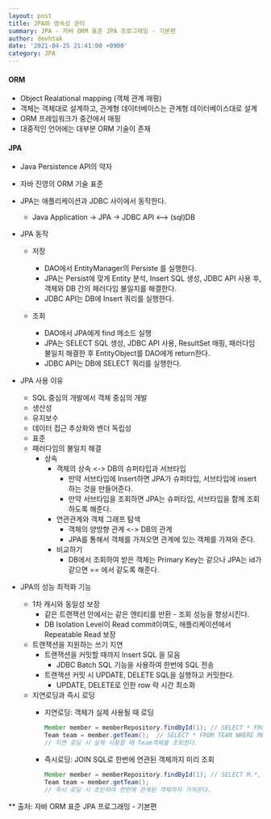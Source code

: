 ```yaml
---
layout: post
title: JPA와 영속성 관리
summary: JPA - 자바 ORM 표준 JPA 프로그래밍 - 기본편
author: devhtak
date: '2021-04-25 21:41:00 +0900'
category: JPA
---
```


#### ORM

- Object Realational mapping (객체 관계 매핑)
- 객체는 객체대로 설계하고, 관계형 데이터베이스는 관계형 데이터베이스대로 설계
- ORM 프레임워크가 중간에서 매핑
- 대중적인 언어에는 대부분 ORM 기술이 존재

#### JPA

- Java Persistence API의 약자
- 자바 진영의 ORM 기술 표준
- JPA는 애플리케이션과 JDBC 사이에서 동작한다.
  - Java Application -> JPA -> JDBC API <--> (sql)DB

- JPA 동작
  - 저장
    - DAO에서 EntityManager의 Persiste 를 실행한다.
    - JPA는 Persist에 맞게 Entity 분석, Insert SQL 생성, JDBC API 사용 후, 객체와 DB 간의 페러다임 불일치를 해결한다.
    - JDBC API는 DB에 Insert 쿼리를 실행한다.
    
  - 조회
    - DAO에서 JPA에게 find 메소드 실행
    - JPA는 SELECT SQL 생성, JDBC API 사용, ResultSet 매핑, 패러다임 불일치 해결한 후 EntityObject를 DAO에게 return한다.
    - JDBC API는 DB에 SELECT 쿼리를 실행한다.
    
- JPA 사용 이유
  - SQL 중심의 개발에서 객체 중심의 개발
  - 생산성
  - 유지보수
  - 데이터 접근 추상화와 벤더 독립성
  - 표준
  - 패러다임의 불일치 해결
    - 상속
      - 객체의 상속 <-> DB의 슈퍼타입과 서브타입
        - 만약 서브타입에 Insert하면 JPA가 슈퍼타입, 서브타입에 insert하는 것을 만들어준다.
        - 만약 서브타입을 조회하면 JPA는 슈퍼타입, 서브타입을 함께 조회하도록 해준다.
      - 연관관계와 객체 그래프 탐색
        - 객체의 양방향 관계 <-> DB의 관계
        - JPA를 통해서 객체를 가져오면 관계에 있는 객체를 가져와 준다.
      - 비교하기
        - DB에서 조회하여 받은 객체는 Primary Key는 같으나 JPA는 id가 같으면 == 에서 같도록 해준다.
        
- JPA의 성능 최적화 기능
  - 1차 캐시와 동일성 보장
    - 같은 트랜잭션 안에서는 같은 엔티티를 반환 - 조회 성능을 향상시킨다.
    - DB Isolation Level이 Read commit이여도, 애플리케이션에서 Repeatable Read 보장
  - 트랜잭션을 지원하는 쓰기 지연
    - 트랜잭션을 커밋할 때까지 Insert SQL 을 모음
      - JDBC Batch SQL 기능을 사용하여 한번에 SQL 전송
    - 트랜잭션 커밋 시 UPDATE, DELETE SQL을 실행하고 커밋한다.
      - UPDATE, DELETE로 인한 row 락 시간 최소화
  - 지연로딩과 즉시 로딩
    - 지연로딩: 객체가 실제 사용될 때 로딩
      
      ```java
      Member member = memberRepository.findById(1); // SELECT * FROM MEMBER WHERE ID=1
      Team team = member.getTeam();  // SELECT * FROM TEAM WHERE MEMBER_ID=1
      // 지연 로딩 시 실제 사용할 때 Team객체를 조회한다. 
      ```
    - 즉시로딩: JOIN SQL로 한번에 연관된 객체까지 미리 조회
      
      ```java
      Member member = memberRepository.findById(1); // SELECT M.*, T.* FROM MEMBER M JOIN TEAM T ON M.ID = T.MEMBER_ID WHERE M.ID=1
      Team team = member.getTeam();  
      // 즉시 로딩 시 조인하여 한번에 관계된 객체까지 가져온다.
      ```



** 출처: 자바 ORM 표준 JPA 프로그래밍 - 기본편
